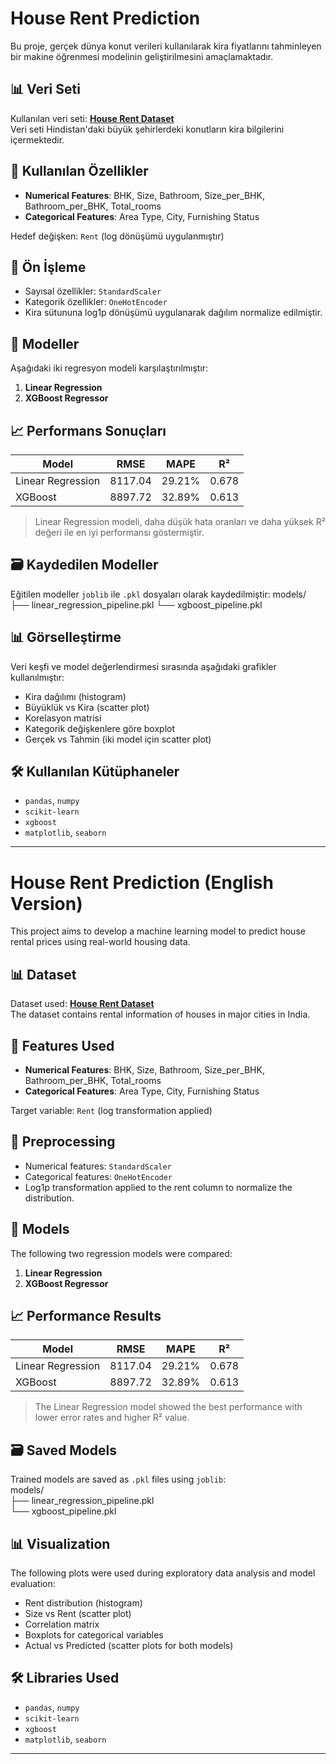 # House Rent Prediction

Bu proje, gerçek dünya konut verileri kullanılarak kira fiyatlarını tahminleyen bir makine öğrenmesi modelinin geliştirilmesini amaçlamaktadır.

## 📊 Veri Seti

Kullanılan veri seti: **[House Rent Dataset](https://www.kaggle.com/datasets/ankurzing/salary-data)**  
Veri seti Hindistan'daki büyük şehirlerdeki konutların kira bilgilerini içermektedir.

## 🔧 Kullanılan Özellikler

- **Numerical Features**: BHK, Size, Bathroom, Size_per_BHK, Bathroom_per_BHK, Total_rooms  
- **Categorical Features**: Area Type, City, Furnishing Status  

Hedef değişken: `Rent` (log dönüşümü uygulanmıştır)

## 🧹 Ön İşleme

- Sayısal özellikler: `StandardScaler`
- Kategorik özellikler: `OneHotEncoder`
- Kira sütununa log1p dönüşümü uygulanarak dağılım normalize edilmiştir.

## 🧠 Modeller

Aşağıdaki iki regresyon modeli karşılaştırılmıştır:

1. **Linear Regression**
2. **XGBoost Regressor**

## 📈 Performans Sonuçları

| Model              | RMSE     | MAPE     | R²     |
|--------------------|----------|----------|--------|
| Linear Regression  | 8117.04  | 29.21%   | 0.678  |
| XGBoost            | 8897.72  | 32.89%   | 0.613  |

> Linear Regression modeli, daha düşük hata oranları ve daha yüksek R² değeri ile en iyi performansı göstermiştir.

## 🗃️ Kaydedilen Modeller

Eğitilen modeller `joblib` ile `.pkl` dosyaları olarak kaydedilmiştir:
models/
├── linear_regression_pipeline.pkl
└── xgboost_pipeline.pkl


## 📊 Görselleştirme

Veri keşfi ve model değerlendirmesi sırasında aşağıdaki grafikler kullanılmıştır:

- Kira dağılımı (histogram)
- Büyüklük vs Kira (scatter plot)
- Korelasyon matrisi
- Kategorik değişkenlere göre boxplot
- Gerçek vs Tahmin (iki model için scatter plot)

## 🛠️ Kullanılan Kütüphaneler

- `pandas`, `numpy`
- `scikit-learn`
- `xgboost`
- `matplotlib`, `seaborn`

---

# House Rent Prediction (English Version)

This project aims to develop a machine learning model to predict house rental prices using real-world housing data.

## 📊 Dataset

Dataset used: **[House Rent Dataset](https://www.kaggle.com/datasets/ankurzing/salary-data)**  
The dataset contains rental information of houses in major cities in India.

## 🔧 Features Used

* **Numerical Features**: BHK, Size, Bathroom, Size_per_BHK, Bathroom_per_BHK, Total_rooms  
* **Categorical Features**: Area Type, City, Furnishing Status  

Target variable: `Rent` (log transformation applied)

## 🧹 Preprocessing

* Numerical features: `StandardScaler`  
* Categorical features: `OneHotEncoder`  
* Log1p transformation applied to the rent column to normalize the distribution.

## 🧠 Models

The following two regression models were compared:

1. **Linear Regression**  
2. **XGBoost Regressor**

## 📈 Performance Results

| Model             | RMSE    | MAPE   | R²    |
| ----------------- | ------- | ------ | ----- |
| Linear Regression | 8117.04 | 29.21% | 0.678 |
| XGBoost           | 8897.72 | 32.89% | 0.613 |

> The Linear Regression model showed the best performance with lower error rates and higher R² value.

## 🗃️ Saved Models

Trained models are saved as `.pkl` files using `joblib`:  
models/  
├── linear_regression_pipeline.pkl  
└── xgboost_pipeline.pkl

## 📊 Visualization

The following plots were used during exploratory data analysis and model evaluation:

* Rent distribution (histogram)  
* Size vs Rent (scatter plot)  
* Correlation matrix  
* Boxplots for categorical variables  
* Actual vs Predicted (scatter plots for both models)

## 🛠️ Libraries Used

* `pandas`, `numpy`  
* `scikit-learn`  
* `xgboost`  
* `matplotlib`, `seaborn`

---



